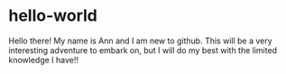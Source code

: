 # hello-world

Hello there! My name is Ann and I am new to github. This will be a very interesting adventure to embark on, but I will do my best with the limited knowledge I have!!
